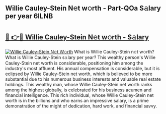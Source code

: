 ## Willie Cauley-Stein N𝚎t w𝚘rth - Part-QOa S𝚊lary per year 6ILNB

# <h2><a href="http://gc2s99r.nevu.top/?p=Willie+Cauley-Stein">🔗 👉🔴 Willie Cauley-Stein N𝚎t w𝚘rth - S𝚊lary</a></h2>

[![Willie Cauley-Stein N𝚎t W𝚘rth](https://i.imgur.com/Oavwk0R.jpeg)](http://gc2s99r.nevu.top/?p=Willie+Cauley-Stein)
What is Willie Cauley-Stein n𝚎t w𝚘rth? What is Willie Cauley-Stein s𝚊lary per year?
This wealthy person's Willie Cauley-Stein net worth is considerable, positioning him among the industry's most affluent. His annual compensation is considerable, but it is eclipsed by Willie Cauley-Stein net worth, which is believed to be more substantial due to his numerous business interests and valuable real estate holdings. This wealthy man, whose Willie Cauley-Stein net worth ranks among the highest globally, is celebrated for his business acumen and financial intelligence. This rich individual, whose Willie Cauley-Stein net worth is in the billions and who earns an impressive salary, is a prime demonstration of the might of dedication, hard work, and financial savvy.
